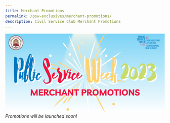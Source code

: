 ```yaml
---
title: Merchant Promotions
permalink: /psw-exclusives/merchant-promotions/
description: Civil Service Club Merchant Promotions
---
```

![](/images/PSW2023%20Exclusive_image/psw%202023%20merchant.png)
<br> 
*Promotions will be launched soon!*